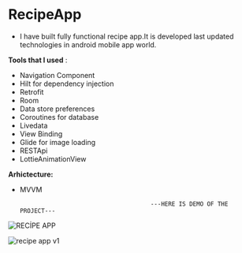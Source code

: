 # RecipeApp

- I have built fully functional recipe app.It is developed 
last updated technologies in android mobile app world.

**Tools that I used** :

- Navigation Component
- Hilt for dependency injection
- Retrofit 
- Room
- Data store preferences
- Coroutines for database
- Livedata
- View Binding
- Glide for image loading
- RESTApi
- LottieAnimationView

**Arhictecture:**

- MVVM

                                           ---HERE IS DEMO OF THE PROJECT---

![RECİPE APP](https://user-images.githubusercontent.com/64928807/207524527-86863a83-29e4-4da6-bb61-a538523862f2.PNG)

![recipe app v1](https://user-images.githubusercontent.com/64928807/207524555-983cb53b-9a82-4b38-beb7-ba2f3aebca47.gif)

